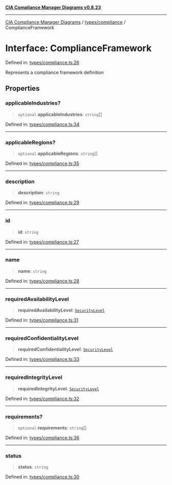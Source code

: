 [**CIA Compliance Manager Diagrams v0.8.23**](../../../README.md)

***

[CIA Compliance Manager Diagrams](../../../modules.md) / [types/compliance](../README.md) / ComplianceFramework

# Interface: ComplianceFramework

Defined in: [types/compliance.ts:26](https://github.com/Hack23/cia-compliance-manager/blob/55488ba3ac0003e4435eb3634b6ab6e9b8b05a9b/src/types/compliance.ts#L26)

Represents a compliance framework definition

## Properties

### applicableIndustries?

> `optional` **applicableIndustries**: `string`[]

Defined in: [types/compliance.ts:34](https://github.com/Hack23/cia-compliance-manager/blob/55488ba3ac0003e4435eb3634b6ab6e9b8b05a9b/src/types/compliance.ts#L34)

***

### applicableRegions?

> `optional` **applicableRegions**: `string`[]

Defined in: [types/compliance.ts:35](https://github.com/Hack23/cia-compliance-manager/blob/55488ba3ac0003e4435eb3634b6ab6e9b8b05a9b/src/types/compliance.ts#L35)

***

### description

> **description**: `string`

Defined in: [types/compliance.ts:29](https://github.com/Hack23/cia-compliance-manager/blob/55488ba3ac0003e4435eb3634b6ab6e9b8b05a9b/src/types/compliance.ts#L29)

***

### id

> **id**: `string`

Defined in: [types/compliance.ts:27](https://github.com/Hack23/cia-compliance-manager/blob/55488ba3ac0003e4435eb3634b6ab6e9b8b05a9b/src/types/compliance.ts#L27)

***

### name

> **name**: `string`

Defined in: [types/compliance.ts:28](https://github.com/Hack23/cia-compliance-manager/blob/55488ba3ac0003e4435eb3634b6ab6e9b8b05a9b/src/types/compliance.ts#L28)

***

### requiredAvailabilityLevel

> **requiredAvailabilityLevel**: [`SecurityLevel`](../../cia/type-aliases/SecurityLevel.md)

Defined in: [types/compliance.ts:31](https://github.com/Hack23/cia-compliance-manager/blob/55488ba3ac0003e4435eb3634b6ab6e9b8b05a9b/src/types/compliance.ts#L31)

***

### requiredConfidentialityLevel

> **requiredConfidentialityLevel**: [`SecurityLevel`](../../cia/type-aliases/SecurityLevel.md)

Defined in: [types/compliance.ts:33](https://github.com/Hack23/cia-compliance-manager/blob/55488ba3ac0003e4435eb3634b6ab6e9b8b05a9b/src/types/compliance.ts#L33)

***

### requiredIntegrityLevel

> **requiredIntegrityLevel**: [`SecurityLevel`](../../cia/type-aliases/SecurityLevel.md)

Defined in: [types/compliance.ts:32](https://github.com/Hack23/cia-compliance-manager/blob/55488ba3ac0003e4435eb3634b6ab6e9b8b05a9b/src/types/compliance.ts#L32)

***

### requirements?

> `optional` **requirements**: `string`[]

Defined in: [types/compliance.ts:36](https://github.com/Hack23/cia-compliance-manager/blob/55488ba3ac0003e4435eb3634b6ab6e9b8b05a9b/src/types/compliance.ts#L36)

***

### status

> **status**: `string`

Defined in: [types/compliance.ts:30](https://github.com/Hack23/cia-compliance-manager/blob/55488ba3ac0003e4435eb3634b6ab6e9b8b05a9b/src/types/compliance.ts#L30)
